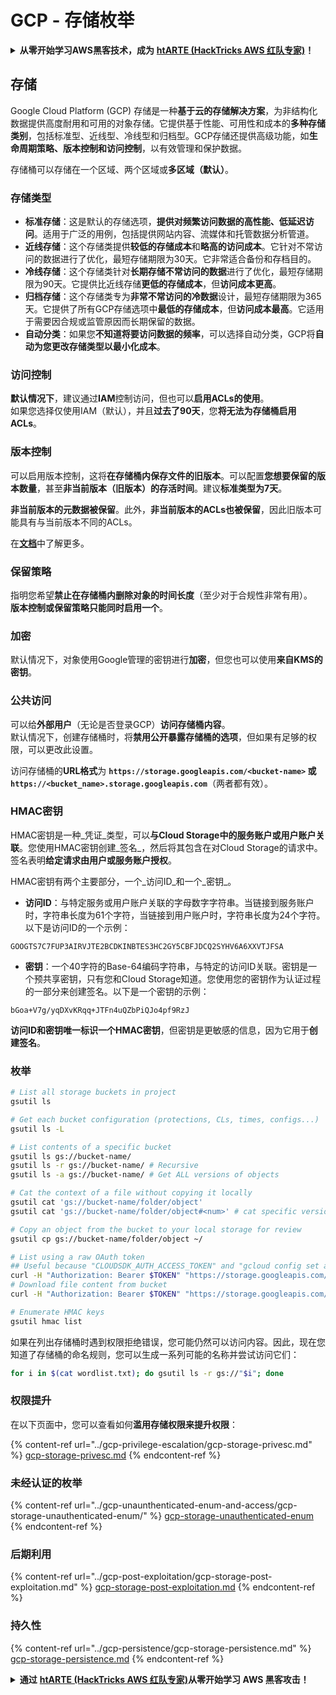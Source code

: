 # GCP - 存储枚举

<details>

<summary><strong>从零开始学习AWS黑客技术，成为</strong> <a href="https://training.hacktricks.xyz/courses/arte"><strong>htARTE (HackTricks AWS 红队专家)</strong></a><strong>！</strong></summary>

支持HackTricks的其他方式：

* 如果您希望在 **HackTricks中看到您的公司广告** 或 **下载HackTricks的PDF**，请查看[**订阅计划**](https://github.com/sponsors/carlospolop)！
* 获取[**官方PEASS & HackTricks商品**](https://peass.creator-spring.com)
* 发现[**PEASS家族**](https://opensea.io/collection/the-peass-family)，我们独家的[**NFTs系列**](https://opensea.io/collection/the-peass-family)
* **加入** 💬 [**Discord群组**](https://discord.gg/hRep4RUj7f) 或 [**telegram群组**](https://t.me/peass) 或在 **Twitter** 🐦 上**关注**我 [**@carlospolopm**](https://twitter.com/carlospolopm)**。**
* **通过向** [**HackTricks**](https://github.com/carlospolop/hacktricks) 和 [**HackTricks Cloud**](https://github.com/carlospolop/hacktricks-cloud) github仓库提交PR来分享您的黑客技巧。

</details>

## 存储

Google Cloud Platform (GCP) 存储是一种**基于云的存储解决方案**，为非结构化数据提供高度耐用和可用的对象存储。它提供基于性能、可用性和成本的**多种存储类别**，包括标准型、近线型、冷线型和归档型。GCP存储还提供高级功能，如**生命周期策略、版本控制和访问控制**，以有效管理和保护数据。

存储桶可以存储在一个区域、两个区域或**多区域（默认）**。

### 存储类型

* **标准存储**：这是默认的存储选项，**提供对频繁访问数据的高性能、低延迟访问**。适用于广泛的用例，包括提供网站内容、流媒体和托管数据分析管道。
* **近线存储**：这个存储类提供**较低的存储成本**和**略高的访问成本**。它针对不常访问的数据进行了优化，最短存储期限为30天。它非常适合备份和存档目的。
* **冷线存储**：这个存储类针对**长期存储不常访问的数据**进行了优化，最短存储期限为90天。它提供比近线存储**更低的存储成本**，但**访问成本更高**。
* **归档存储**：这个存储类专为**非常不常访问的冷数据**设计，最短存储期限为365天。它提供了所有GCP存储选项中**最低的存储成本**，但**访问成本最高**。它适用于需要因合规或监管原因而长期保留的数据。
* **自动分类**：如果您**不知道将要访问数据的频率**，可以选择自动分类，GCP将**自动为您更改存储类型以最小化成本**。

### 访问控制

**默认情况下**，建议通过**IAM**控制访问，但也可以**启用ACLs的使用**。\
如果您选择仅使用IAM（默认），并且**过去了90天**，您**将无法为存储桶启用ACLs**。

### 版本控制

可以启用版本控制，这将**在存储桶内保存文件的旧版本**。可以配置**您想要保留的版本数量**，甚至**非当前版本（旧版本）的存活时间**。建议**标准类型为7天**。

**非当前版本的元数据被保留**。此外，**非当前版本的ACLs也被保留**，因此旧版本可能具有与当前版本不同的ACLs。

在[**文档**](https://cloud.google.com/storage/docs/object-versioning)中了解更多。

### 保留策略

指明您希望**禁止在存储桶内删除对象的时间长度**（至少对于合规性非常有用）。\
**版本控制或保留策略只能同时启用一个**。

### 加密

默认情况下，对象使用Google管理的密钥进行**加密**，但您也可以使用**来自KMS的密钥**。

### 公共访问

可以给**外部用户**（无论是否登录GCP）**访问存储桶内容**。\
默认情况下，创建存储桶时，将**禁用公开暴露存储桶的选项**，但如果有足够的权限，可以更改此设置。

访问存储桶的**URL格式**为 **`https://storage.googleapis.com/<bucket-name>` 或 `https://<bucket_name>.storage.googleapis.com`**（两者都有效）。

### HMAC密钥

HMAC密钥是一种_凭证_类型，可以**与Cloud Storage中的服务账户或用户账户关联**。您使用HMAC密钥创建_签名_，然后将其包含在对Cloud Storage的请求中。签名表明**给定请求由用户或服务账户授权**。

HMAC密钥有两个主要部分，一个_访问ID_和一个_密钥_。

*   **访问ID**：与特定服务或用户账户关联的字母数字字符串。当链接到服务账户时，字符串长度为61个字符，当链接到用户账户时，字符串长度为24个字符。以下是访问ID的一个示例：

`GOOGTS7C7FUP3AIRVJTE2BCDKINBTES3HC2GY5CBFJDCQ2SYHV6A6XXVTJFSA`
*   **密钥**：一个40字符的Base-64编码字符串，与特定的访问ID关联。密钥是一个预共享密钥，只有您和Cloud Storage知道。您使用您的密钥作为认证过程的一部分来创建签名。以下是一个密钥的示例：

`bGoa+V7g/yqDXvKRqq+JTFn4uQZbPiQJo4pf9RzJ`

**访问ID和密钥唯一标识一个HMAC密钥**，但密钥是更敏感的信息，因为它用于**创建签名**。

### 枚举
```bash
# List all storage buckets in project
gsutil ls

# Get each bucket configuration (protections, CLs, times, configs...)
gsutil ls -L

# List contents of a specific bucket
gsutil ls gs://bucket-name/
gsutil ls -r gs://bucket-name/ # Recursive
gsutil ls -a gs://bucket-name/ # Get ALL versions of objects

# Cat the context of a file without copying it locally
gsutil cat 'gs://bucket-name/folder/object'
gsutil cat 'gs://bucket-name/folder/object#<num>' # cat specific version

# Copy an object from the bucket to your local storage for review
gsutil cp gs://bucket-name/folder/object ~/

# List using a raw OAuth token
## Useful because "CLOUDSDK_AUTH_ACCESS_TOKEN" and "gcloud config set auth/access_token_file" doesn't work with gsutil
curl -H "Authorization: Bearer $TOKEN" "https://storage.googleapis.com/storage/v1/b/<storage-name>/o"
# Download file content from bucket
curl -H "Authorization: Bearer $TOKEN" "https://storage.googleapis.com/storage/v1/b/supportstorage-58249/o/flag.txt?alt=media" --output -

# Enumerate HMAC keys
gsutil hmac list
```
如果在列出存储桶时遇到权限拒绝错误，您可能仍然可以访问内容。因此，现在您知道了存储桶的命名规则，您可以生成一系列可能的名称并尝试访问它们：
```bash
for i in $(cat wordlist.txt); do gsutil ls -r gs://"$i"; done
```
### 权限提升

在以下页面中，您可以查看如何**滥用存储权限来提升权限**：

{% content-ref url="../gcp-privilege-escalation/gcp-storage-privesc.md" %}
[gcp-storage-privesc.md](../gcp-privilege-escalation/gcp-storage-privesc.md)
{% endcontent-ref %}

### 未经认证的枚举

{% content-ref url="../gcp-unaunthenticated-enum-and-access/gcp-storage-unauthenticated-enum/" %}
[gcp-storage-unauthenticated-enum](../gcp-unaunthenticated-enum-and-access/gcp-storage-unauthenticated-enum/)
{% endcontent-ref %}

### 后期利用

{% content-ref url="../gcp-post-exploitation/gcp-storage-post-exploitation.md" %}
[gcp-storage-post-exploitation.md](../gcp-post-exploitation/gcp-storage-post-exploitation.md)
{% endcontent-ref %}

### 持久性

{% content-ref url="../gcp-persistence/gcp-storage-persistence.md" %}
[gcp-storage-persistence.md](../gcp-persistence/gcp-storage-persistence.md)
{% endcontent-ref %}

<details>

<summary><strong>通过</strong> <a href="https://training.hacktricks.xyz/courses/arte"><strong>htARTE (HackTricks AWS 红队专家)</strong></a><strong>从零开始学习 AWS 黑客攻击！</strong></summary>

支持 HackTricks 的其他方式：

* 如果您希望在 HackTricks 中看到您的**公司广告**或**下载 HackTricks 的 PDF 版本**，请查看[**订阅计划**](https://github.com/sponsors/carlospolop)！
* 获取[**官方的 PEASS & HackTricks 商品**](https://peass.creator-spring.com)
* 探索[**PEASS 家族**](https://opensea.io/collection/the-peass-family)，我们独家的 [**NFTs 集合**](https://opensea.io/collection/the-peass-family)
* **加入** 💬 [**Discord 群组**](https://discord.gg/hRep4RUj7f) 或 [**telegram 群组**](https://t.me/peass) 或在 **Twitter** 🐦 上**关注**我 [**@carlospolopm**](https://twitter.com/carlospolopm)**。**
* **通过向** [**HackTricks**](https://github.com/carlospolop/hacktricks) 和 [**HackTricks Cloud**](https://github.com/carlospolop/hacktricks-cloud) github 仓库提交 PR 来**分享您的黑客技巧**。

</details>
